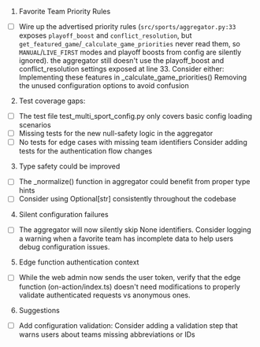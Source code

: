1. Favorite Team Priority Rules
- [ ] Wire up the advertised priority rules (`src/sports/aggregator.py:33` exposes `playoff_boost` and `conflict_resolution`, but `get_featured_game`/`_calculate_game_priorities` never read them, so `MANUAL`/`LIVE_FIRST` modes and playoff boosts from config are silently ignored). the aggregator still doesn't use the playoff_boost and conflict_resolution settings exposed at line 33. Consider either:
Implementing these features in _calculate_game_priorities()
Removing the unused configuration options to avoid confusion

2. Test coverage gaps:
- [ ]  The test file test_multi_sport_config.py only covers basic config loading scenarios
- [ ] Missing tests for the new null-safety logic in the aggregator
- [ ] No tests for edge cases with missing team identifiers
Consider adding tests for the authentication flow changes

3. Type safety could be improved
- [ ] The _normalize() function in aggregator could benefit from proper type hints
- [ ] Consider using Optional[str] consistently throughout the codebase

4. Silent configuration failures
- [ ] The aggregator will now silently skip None identifiers. Consider logging a warning when a favorite team has incomplete data to help users debug configuration issues.

5. Edge function authentication context
- [ ] While the web admin now sends the user token, verify that the edge function (on-action/index.ts) doesn't need modifications to properly validate authenticated requests vs anonymous ones.

6. Suggestions
- [ ] Add configuration validation: Consider adding a validation step that warns users about teams missing abbreviations or IDs


